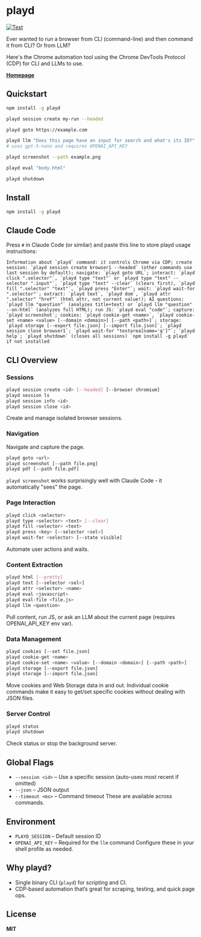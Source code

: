 # playd

[![Test](https://github.com/slava-vishnyakov/playd/actions/workflows/test.yml/badge.svg)](https://github.com/slava-vishnyakov/playd/actions/workflows/test.yml)

Ever wanted to run a browser from CLI (command-line) and then command it from CLI? Or from LLM?  

Here's the Chrome automation tool using the Chrome DevTools Protocol (CDP) for CLI and LLMs to use.

[**Homepage**](https://slava-vishnyakov.github.io/playd/)

## Quickstart

```bash
npm install -g playd

playd session create my-run --headed

playd goto https://example.com

playd llm "Does this page have an input for search and what's its ID?" 
# uses gpt-5-nano and requires OPENAI_API_KEY

playd screenshot --path example.png

playd eval "body.html"

playd shutdown
```

## Install

```bash
npm install -g playd
```

## Claude Code

Press `#` in Claude Code (or similar) and paste this line to store playd usage instructions:

```
Information about `playd` command: it controls Chrome via CDP; create session: `playd session create browser1 --headed` (other commands use last session by default); navigate: `playd goto URL`; interact: `playd click ".selector"`, `playd type "text"` or `playd type "text" --selector ".input"`, `playd type "text" --clear` (clears first), `playd fill ".selector" "text"`, `playd press "Enter"`; wait: `playd wait-for ".selector"`; extract: `playd text`, `playd dom`, `playd attr ".selector" "href"` (html attr, not current value!); AI questions: `playd llm "question"` (analyzes title+text) or `playd llm "question" --on-html` (analyzes full HTML); run JS: `playd eval "code"`; capture: `playd screenshot`; cookies: `playd cookie-get <name>`, `playd cookie-set <name> <value> [--domain <domain>] [--path <path>]`; storage: `playd storage [--export file.json] [--import file.json]`; `playd session close browser1`; `playd wait-for "textarea[name='q']"`; `playd help`; `playd shutdown` (closes all sessions) `npm install -g playd` if not installed
```

## CLI Overview

### Sessions

```bash
playd session create <id> [--headed] [--browser chromium]
playd session ls
playd session info <id>
playd session close <id>
```

Create and manage isolated browser sessions.

### Navigation

Navigate and capture the page.

```bash
playd goto <url>
playd screenshot [--path file.png]
playd pdf [--path file.pdf]
```

`playd screenshot` works surprisingly well with Claude Code - it automatically "sees" the page.

### Page Interaction

```bash
playd click <selector>
playd type <selector> <text> [--clear]
playd fill <selector> <text>
playd press <key> [--selector <sel>]
playd wait-for <selector> [--state visible]
```

Automate user actions and waits.

### Content Extraction

```bash
playd html [--pretty]
playd text [--selector <sel>]
playd attr <selector> <name>
playd eval <javascript>
playd eval-file <file.js>
playd llm <question>
```

Pull content, run JS, or ask an LLM about the current page (requires OPENAI_API_KEY env var).

### Data Management

```bash
playd cookies [--set file.json]
playd cookie-get <name>
playd cookie-set <name> <value> [--domain <domain>] [--path <path>]
playd storage [--export file.json]
playd storage [--import file.json]
```

Move cookies and Web Storage data in and out. Individual cookie commands make it easy to get/set specific cookies without dealing with JSON files.

### Server Control

```bash
playd status
playd shutdown
```

Check status or stop the background server.

## Global Flags

* `--session <id>` – Use a specific session (auto-uses most recent if omitted)
* `--json` – JSON output
* `--timeout <ms>` – Command timeout
  These are available across commands.

## Environment

* `PLAYD_SESSION` – Default session ID
* `OPENAI_API_KEY` – Required for the `llm` command
  Configure these in your shell profile as needed.

## Why playd?

* Single binary CLI (`playd`) for scripting and CI.
* CDP-based automation that’s great for scraping, testing, and quick page ops. 

## License

**MIT**
